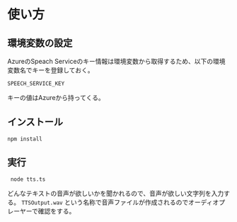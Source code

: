 # 使い方

## 環境変数の設定
AzureのSpeach Serviceのキー情報は環境変数から取得するため、以下の環境変数名でキーを登録しておく。

`SPEECH_SERVICE_KEY`

キーの値はAzureから持ってくる。


## インストール

` npm install `

## 実行

` node tts.ts`

どんなテキストの音声が欲しいかを聞かれるので、音声が欲しい文字列を入力する。 
`TTSOutput.wav` という名称で音声ファイルが作成されるのでオーディオプレーヤーで確認をする。
